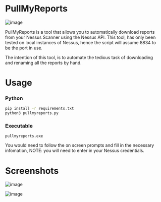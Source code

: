 # PullMyReports
![image](https://user-images.githubusercontent.com/102297040/159912679-ea121d83-4d48-498f-aa06-40955dddd9ea.png)

PullMyReports is a tool that allows you to automatically download reports from your Nessus Scanner using the Nessus API. This tool, has only been tested on local instances of Nessus, hence the script will assume 8834 to be the port in use.

The intention of this tool, is to automate the tedious task of downloading and renaming all the reports by hand.

# Usage
### Python
```bash
pip install -r requirements.txt
python3 pullmyreports.py

```
### Executable
```
pullmyreports.exe
```
You would need to follow the on screen prompts and fill in the necessary infomation, NOTE: you will need to enter in your Nessus credentials.

# Screenshots
![image](https://user-images.githubusercontent.com/102297040/159913145-8916756a-0795-46e8-8c29-34539253c45c.png)

![image](https://user-images.githubusercontent.com/102297040/159912974-68936d18-a63b-4c57-b2ce-c5c683686a1f.png)
